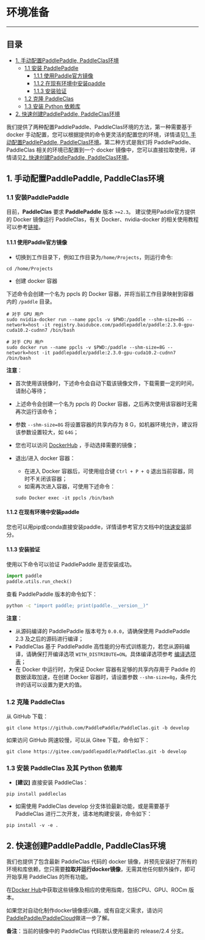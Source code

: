 # 环境准备

---
## 目录
- [1. 手动配置PaddlePaddle, PaddleClas环境](#1)
  - [1.1 安装 PaddlePaddle](#1.1)
    - [1.1.1 使用Paddle官方镜像](#1.1.1)
    - [1.1.2 在现有环境中安装paddle](#1.1.2)
    - [1.1.3 安装验证](#1.1.3)
  - [1.2 克隆 PaddleClas](#1.2)
  - [1.3 安装 Python 依赖库](#1.3)
- [2. 快速创建PaddlePaddle, PaddleClas环境](#2)


我们提供了两种配置PaddlePaddle、PaddleClas环境的方法，第一种需要基于 docker 手动配置，您可以根据提供的命令更灵活的配置您的环境，详情请见[1. 手动配置PaddlePaddle, PaddleClas环境](#1)。第二种方式是我们将 PaddlePaddle、PaddleClas 相关的环境已配置到一个 docker 镜像中，您可以直接拉取使用，详情请见[2. 快速创建PaddlePaddle, PaddleClas环境](#2)。

<a name='1'></a>
## 1. 手动配置PaddlePaddle, PaddleClas环境

<a name='1.1'></a>
### 1.1 安装PaddlePaddle
目前，**PaddleClas** 要求 **PaddlePaddle** 版本 `>=2.3`。
建议使用Paddle官方提供的 Docker 镜像运行 PaddleClas，有关 Docker、nvidia-docker 的相关使用教程可以参考[链接](https://www.runoob.com/Docker/Docker-tutorial.html)。

<a name='1.1.1'></a>

#### 1.1.1 使用Paddle官方镜像

* 切换到工作目录下，例如工作目录为`/home/Projects`，则运行命令:

```shell
cd /home/Projects
```

* 创建 docker 容器

下述命令会创建一个名为 ppcls 的 Docker 容器，并将当前工作目录映射到容器内的 `/paddle` 目录。

```shell
# 对于 GPU 用户
sudo nvidia-docker run --name ppcls -v $PWD:/paddle --shm-size=8G --network=host -it registry.baidubce.com/paddlepaddle/paddle:2.3.0-gpu-cuda10.2-cudnn7 /bin/bash

# 对于 CPU 用户
sudo docker run --name ppcls -v $PWD:/paddle --shm-size=8G --network=host -it paddlepaddle/paddle:2.3.0-gpu-cuda10.2-cudnn7 /bin/bash
```

**注意**：
* 首次使用该镜像时，下述命令会自动下载该镜像文件，下载需要一定的时间，请耐心等待；
* 上述命令会创建一个名为 ppcls 的 Docker 容器，之后再次使用该容器时无需再次运行该命令；
* 参数 `--shm-size=8G` 将设置容器的共享内存为 8 G，如机器环境允许，建议将该参数设置较大，如 `64G`；
* 您也可以访问 [DockerHub](https://hub.Docker.com/r/paddlepaddle/paddle/tags/) ，手动选择需要的镜像；
* 退出/进入 docker 容器：
    * 在进入 Docker 容器后，可使用组合键 `Ctrl + P + Q` 退出当前容器，同时不关闭该容器；
    * 如需再次进入容器，可使用下述命令：

    ```shell
    sudo Docker exec -it ppcls /bin/bash
    ```
<a name='1.1.2'></a>
#### 1.1.2 在现有环境中安装paddle
您也可以用pip或conda直接安装paddle，详情请参考官方文档中的[快速安装](https://www.paddlepaddle.org.cn/install/quick?docurl=/documentation/docs/zh/install/docker/linux-docker.html)部分。

<a name='1.1.3'></a>
#### 1.1.3 安装验证
使用以下命令可以验证 PaddlePaddle 是否安装成功。
```python
import paddle
paddle.utils.run_check()
```
查看 PaddlePaddle 版本的命令如下：

```bash
python -c "import paddle; print(paddle.__version__)"
```

**注意**：
- 从源码编译的 PaddlePaddle 版本号为 `0.0.0`，请确保使用 PaddlePaddle 2.3 及之后的源码进行编译；
- PaddleClas 基于 PaddlePaddle 高性能的分布式训练能力，若您从源码编译，请确保打开编译选项 `WITH_DISTRIBUTE=ON`。具体编译选项参考 [编译选项表](https://www.paddlepaddle.org.cn/documentation/docs/zh/develop/install/Tables.html#bianyixuanxiangbiao)；
- 在 Docker 中运行时，为保证 Docker 容器有足够的共享内存用于 Paddle 的数据读取加速，在创建 Docker 容器时，请设置参数 `--shm-size=8g`，条件允许的话可以设置为更大的值。


<a name='1.2'></a>

### 1.2 克隆 PaddleClas

从 GitHub 下载：

```shell
git clone https://github.com/PaddlePaddle/PaddleClas.git -b develop
```

如果访问 GitHub 网速较慢，可以从 Gitee 下载，命令如下：

```shell
git clone https://gitee.com/paddlepaddle/PaddleClas.git -b develop
```
<a name='1.3'></a>

### 1.3 安装 PaddleClas 及其 Python 依赖库

* **[建议]** 直接安装 PaddleClas：

```shell
pip install paddleclas
```

* 如需使用 PaddleClas develop 分支体验最新功能，或是需要基于 PaddleClas 进行二次开发，请本地构建安装，命令如下：

```shell
pip install -v -e .
```

<a name='2'></a>
## 2. 快速创建PaddlePaddle, PaddleClas环境

我们也提供了包含最新 PaddleClas 代码的 docker 镜像，并预先安装好了所有的环境和库依赖，您只需要**拉取并运行docker镜像**，无需其他任何额外操作，即可开始享用 PaddleClas 的所有功能。

在[Docker Hub](https://hub.docker.com/repository/docker/paddlecloud/paddleclas)中获取这些镜像及相应的使用指南，包括CPU、GPU、ROCm 版本。

如果您对自动化制作docker镜像感兴趣，或有自定义需求，请访问[PaddlePaddle/PaddleCloud](https://github.com/PaddlePaddle/PaddleCloud/tree/main/tekton)做进一步了解。

**备注**：当前的镜像中的 PaddleClas 代码默认使用最新的 release/2.4 分支。
